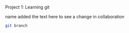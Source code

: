 Project 1: Learning git

name
 added the text here to see a change in collaboration

```bash
git branch
```
